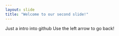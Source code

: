 ```yaml
---
layout: slide
title: "Welcome to our second slide!"
---
```

Just a intro into github
Use the left arrow to go back!
